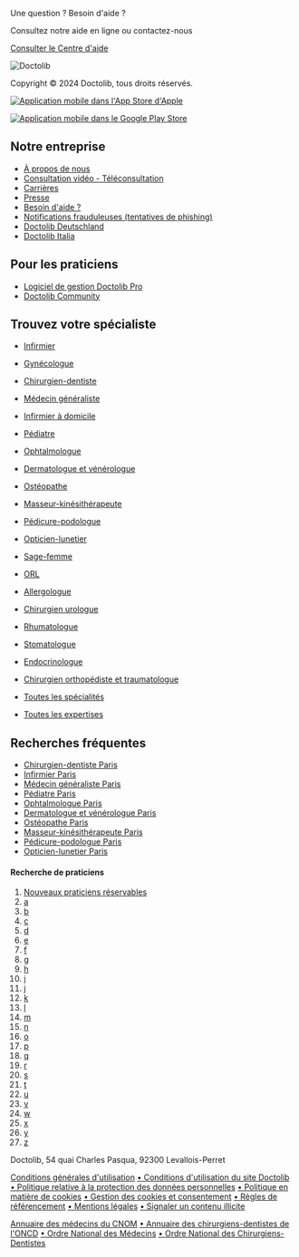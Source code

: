 Une question ? Besoin d'aide ?

Consultez notre aide en ligne ou contactez-nous

[Consulter le Centre d'aide](https://doctolibpatient.zendesk.com/hc/fr?source=help_button)

![Doctolib](https://assets.doctolib.fr/img/cms/logo-blue.png)

Copyright © 2024 Doctolib, tous droits réservés.

[![Application mobile dans l'App Store d'Apple](https://assets.doctolib.fr/img/homepage/hp-app-store-badge-fr.png)](https://itunes.apple.com/fr/app/doctolib/id925339063)

[![Application mobile dans le Google Play Store](https://assets.doctolib.fr/img/homepage/hp-google-play-badge-fr.png)](https://play.google.com/store/apps/details?id=fr.doctolib.www&hl=fr)

Notre entreprise
----------------

* [À propos de nous](https://about.doctolib.fr/?origin=home-footer&utm_button=footer&utm_content-group=homepage&utm_website=doctolib_patients)
* [Consultation vidéo - Téléconsultation](https://www.doctolib.fr/video_consultation)
* [Carrières](https://careers.doctolib.fr/?origin=home-footer&utm_button=footer&utm_content-group=homepage&utm_website=doctolib_patients)
* [Presse](https://about.doctolib.fr/press/?origin=home-footer&utm_button=footer&utm_content-group=homepage&utm_page-url={page-url}&utm_website=doctolib_patients)
* [Besoin d'aide ?](https://doctolibpatient.zendesk.com/hc/fr?source=help_button)
* [Notifications frauduleuses (tentatives de phishing)](https://doctolibpatient.zendesk.com/hc/fr/articles/360016664299?source=help_button)
* [Doctolib Deutschland](https://www.doctolib.de/)
* [Doctolib Italia](https://www.doctolib.it/)

Pour les praticiens
-------------------

* [Logiciel de gestion Doctolib Pro](https://info.doctolib.fr/?origin=home-footer&utm_button=footer&utm_content-group=faq&utm_website=doctolib_patients)
* [Doctolib Community](https://community.doctolib.com/)

Trouvez votre spécialiste
-------------------------

* [Infirmier](https://www.doctolib.fr/infirmier)
* [Gynécologue](https://www.doctolib.fr/gynecologue-8d003f6e-7bcb-4bc6-b7a0-9c5466318c46)
* [Chirurgien-dentiste](https://www.doctolib.fr/dentiste)
* [Médecin généraliste](https://www.doctolib.fr/medecin-generaliste)
* [Infirmier à domicile](https://www.doctolib.fr/infirmier-a-domicile)
* [Pédiatre](https://www.doctolib.fr/pediatre)
* [Ophtalmologue](https://www.doctolib.fr/ophtalmologue)
* [Dermatologue et vénérologue](https://www.doctolib.fr/dermatologue)
* [Ostéopathe](https://www.doctolib.fr/osteopathe)
* [Masseur-kinésithérapeute](https://www.doctolib.fr/masseur-kinesitherapeute)

* [Pédicure-podologue](https://www.doctolib.fr/pedicure-podologue)
* [Opticien-lunetier](https://www.doctolib.fr/opticien-lunetier)
* [Sage-femme](https://www.doctolib.fr/sage-femme)
* [ORL](https://www.doctolib.fr/orl-oto-rhino-laryngologie)
* [Allergologue](https://www.doctolib.fr/allergologue)
* [Chirurgien urologue](https://www.doctolib.fr/chirurgien-urologue)
* [Rhumatologue](https://www.doctolib.fr/rhumatologue)
* [Stomatologue](https://www.doctolib.fr/stomatologue)
* [Endocrinologue](https://www.doctolib.fr/endocrinologue)
* [Chirurgien orthopédiste et traumatologue](https://www.doctolib.fr/chirurgien-orthopediste)

* [Toutes les spécialités](https://www.doctolib.fr/specialities)
* [Toutes les expertises](https://www.doctolib.fr/skills)

Recherches fréquentes
---------------------

* [Chirurgien-dentiste Paris](https://www.doctolib.fr/dentiste/paris)
* [Infirmier Paris](https://www.doctolib.fr/infirmier/paris)
* [Médecin généraliste Paris](https://www.doctolib.fr/medecin-generaliste/paris)
* [Pédiatre Paris](https://www.doctolib.fr/pediatre/paris)
* [Ophtalmologue Paris](https://www.doctolib.fr/ophtalmologue/paris)
* [Dermatologue et vénérologue Paris](https://www.doctolib.fr/dermatologue/paris)
* [Ostéopathe Paris](https://www.doctolib.fr/osteopathe/paris)
* [Masseur-kinésithérapeute Paris](https://www.doctolib.fr/masseur-kinesitherapeute/paris)
* [Pédicure-podologue Paris](https://www.doctolib.fr/pedicure-podologue/paris)
* [Opticien-lunetier Paris](https://www.doctolib.fr/opticien-lunetier/paris)

  

[](https://www.facebook.com/doctolib)[](https://www.instagram.com/doctolib)[](https://twitter.com/Doctolib)[](https://medium.com/doctolib)[](https://www.linkedin.com/company/doctolib)[](https://www.youtube.com/channel/UCUK-4icPVFFvnFvUCKh7wsQ)

#### Recherche de praticiens

1. [Nouveaux praticiens réservables](https://www.doctolib.fr/directory)
2. [a](https://www.doctolib.fr/directory/a)
3. [b](https://www.doctolib.fr/directory/b)
4. [c](https://www.doctolib.fr/directory/c)
5. [d](https://www.doctolib.fr/directory/d)
6. [e](https://www.doctolib.fr/directory/e)
7. [f](https://www.doctolib.fr/directory/f)
8. [g](https://www.doctolib.fr/directory/g)
9. [h](https://www.doctolib.fr/directory/h)
10. [i](https://www.doctolib.fr/directory/i)
11. [j](https://www.doctolib.fr/directory/j)
12. [k](https://www.doctolib.fr/directory/k)
13. [l](https://www.doctolib.fr/directory/l)
14. [m](https://www.doctolib.fr/directory/m)
15. [n](https://www.doctolib.fr/directory/n)
16. [o](https://www.doctolib.fr/directory/o)
17. [p](https://www.doctolib.fr/directory/p)
18. [q](https://www.doctolib.fr/directory/q)
19. [r](https://www.doctolib.fr/directory/r)
20. [s](https://www.doctolib.fr/directory/s)
21. [t](https://www.doctolib.fr/directory/t)
22. [u](https://www.doctolib.fr/directory/u)
23. [v](https://www.doctolib.fr/directory/v)
24. [w](https://www.doctolib.fr/directory/w)
25. [x](https://www.doctolib.fr/directory/x)
26. [y](https://www.doctolib.fr/directory/y)
27. [z](https://www.doctolib.fr/directory/z)

Doctolib, 54 quai Charles Pasqua, 92300 Levallois-Perret

[Conditions générales d'utilisation](https://doctolib.legal/CU-B2C-FR) [• Conditions d'utilisation du site Doctolib](https://doctolib.legal/B2C-CU-Website-FR) [• Politique relative à la protection des données personnelles](https://doctolib.legal/privacy-policy-B2C-FR) [• Politique en matière de cookies](https://doctolib.legal/Cookie_Policy_FR_B2C) [• Gestion des cookies et consentement](https://www.doctolib.fr/privacy-settings) [• Règles de référencement](https://doctolib.legal/Search-transparency_DL_FR) [• Mentions légales](https://doctolib.legal/B2C-legalmentions-FR) [• Signaler un contenu illicite](https://www.doctolib.fr/patient_support_requests/new?preselect=contenu-illicite)

[Annuaire des médecins du CNOM](http://www.conseil-national.medecin.fr/annuaire) [• Annuaire des chirurgiens-dentistes de l'ONCD](http://www.ordre-chirurgiens-dentistes.fr/annuaire) [• Ordre National des Médecins](http://www.conseil-national.medecin.fr/) [• Ordre National des Chirurgiens-Dentistes](http://www.ordre-chirurgiens-dentistes.fr/)